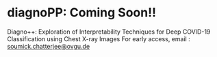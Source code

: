 # diagnoPP: Coming Soon!!
Diagno++: Exploration of Interpretability Techniques for Deep COVID-19 Classification using Chest X-ray Images
For early access, email : soumick.chatterjee@ovgu.de
